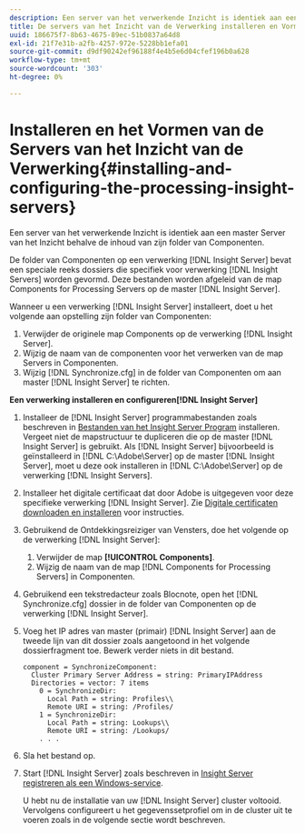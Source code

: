 ```yaml
---
description: Een server van het verwerkende Inzicht is identiek aan een master Server van het Inzicht behalve de inhoud van zijn folder van Componenten.
title: De servers van het Inzicht van de Verwerking installeren en Vormen
uuid: 186675f7-8b63-4675-89ec-51b0837a64d8
exl-id: 21f7e31b-a2fb-4257-972e-5228bb1efa01
source-git-commit: d9df90242ef96188f4e4b5e6d04cfef196b0a628
workflow-type: tm+mt
source-wordcount: '303'
ht-degree: 0%

---
```


# Installeren en het Vormen van de Servers van het Inzicht van de Verwerking{#installing-and-configuring-the-processing-insight-servers}

Een server van het verwerkende Inzicht is identiek aan een master Server van het Inzicht behalve de inhoud van zijn folder van Componenten.

De folder van Componenten op een verwerking [!DNL Insight Server] bevat een speciale reeks dossiers die specifiek voor verwerking [!DNL Insight Servers] worden gevormd. Deze bestanden worden afgeleid van de map Components for Processing Servers op de master [!DNL Insight Server].

Wanneer u een verwerking [!DNL Insight Server] installeert, doet u het volgende aan opstelling zijn folder van Componenten:

1. Verwijder de originele map Components op de verwerking [!DNL Insight Server].
1. Wijzig de naam van de componenten voor het verwerken van de map Servers in Componenten.
1. Wijzig [!DNL Synchronize.cfg] in de folder van Componenten om aan master [!DNL Insight Server] te richten.

**Een verwerking installeren en configureren[!DNL Insight Server]**

1. Installeer de [!DNL Insight Server] programmabestanden zoals beschreven in [Bestanden van het Insight Server Program](../../../../../../home/c-inst-svr/c-install-ins-svr/t-install-proc-inst-svr-dpu/t-install-prgm-files.md#task-1e6251fd39714186baa40d38f23d0088) installeren. Vergeet niet de mapstructuur te dupliceren die op de master [!DNL Insight Server] is gebruikt. Als [!DNL Insight Server] bijvoorbeeld is geïnstalleerd in [!DNL C:\Adobe\Server] op de master [!DNL Insight Server], moet u deze ook installeren in [!DNL C:\Adobe\Server] op de verwerking [!DNL Insight Servers].
1. Installeer het digitale certificaat dat door Adobe is uitgegeven voor deze specifieke verwerking [!DNL Insight Server]. Zie [Digitale certificaten downloaden en installeren](../../../../../../home/c-inst-svr/c-install-ins-svr/t-install-proc-inst-svr-dpu/c-dnld-dgtl-cert/c-dnld-dgtl-cert.md#concept-4f79c240492f4e52b6375b4b3bbefa17) voor instructies.
1. Gebruikend de Ontdekkingsreiziger van Vensters, doe het volgende op de verwerking [!DNL Insight Server]:

   1. Verwijder de map **[!UICONTROL Components]**.
   1. Wijzig de naam van de map [!DNL Components for Processing Servers] in Componenten.

1. Gebruikend een tekstredacteur zoals Blocnote, open het [!DNL Synchronize.cfg] dossier in de folder van Componenten op de verwerking [!DNL Insight Server].
1. Voeg het IP adres van master (primair) [!DNL Insight Server] aan de tweede lijn van dit dossier zoals aangetoond in het volgende dossierfragment toe. Bewerk verder niets in dit bestand.

   ```
   component = SynchronizeComponent:
     Cluster Primary Server Address = string: PrimaryIPAddress
     Directories = vector: 7 items
       0 = SynchronizeDir:
         Local Path = string: Profiles\\
         Remote URI = string: /Profiles/
       1 = SynchronizeDir:
         Local Path = string: Lookups\\
         Remote URI = string: /Lookups/
       . . .
   ```

1. Sla het bestand op.
1. Start [!DNL Insight Server] zoals beschreven in [Insight Server registreren als een Windows-service](../../../../../../home/c-inst-svr/c-install-ins-svr/t-install-proc-inst-svr-dpu/c-reg-wdws-svc.md#concept-f2c7aa891d544a2595aa01d0d796a540).

   U hebt nu de installatie van uw [!DNL Insight Server] cluster voltooid. Vervolgens configureert u het gegevenssetprofiel om in de cluster uit te voeren zoals in de volgende sectie wordt beschreven.

